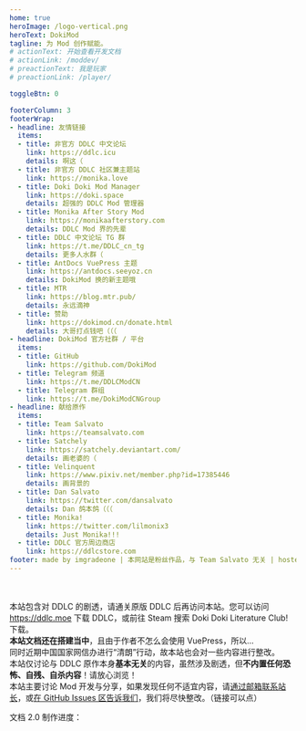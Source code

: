 ```yaml
---
home: true
heroImage: /logo-vertical.png
heroText: DokiMod
tagline: 为 Mod 创作赋能。
# actionText: 开始查看开发文档
# actionLink: /moddev/
# preactionText: 我是玩家
# preactionLink: /player/

toggleBtn: 0

footerColumn: 3
footerWrap: 
- headline: 友情链接
  items:
  - title: 非官方 DDLC 中文论坛
    link: https://ddlc.icu
    details: 啊这（
  - title: 非官方 DDLC 社区兼主题站
    link: https://monika.love
  - title: Doki Doki Mod Manager
    link: https://doki.space
    details: 超强的 DDLC Mod 管理器
  - title: Monika After Story Mod
    link: https://monikaafterstory.com
    details: DDLC Mod 界的先辈
  - title: DDLC 中文论坛 TG 群
    link: https://t.me/DDLC_cn_tg
    details: 更多人水群（
  - title: AntDocs VuePress 主题
    link: https://antdocs.seeyoz.cn
    details: DokiMod 换的新主题哦
  - title: MTR
    link: https://blog.mtr.pub/
    details: 永远滴神
  - title: 赞助
    link: https://dokimod.cn/donate.html
    details: 大哥打点钱吧（（（
- headline: DokiMod 官方社群 / 平台
  items:
  - title: GitHub
    link: https://github.com/DokiMod
  - title: Telegram 频道
    link: https://t.me/DDLCModCN
  - title: Telegram 群组
    link: https://t.me/DokiModCNGroup
- headline: 献给原作
  items:
  - title: Team Salvato
    link: https://teamsalvato.com
  - title: Satchely
    link: https://satchely.deviantart.com/
    details: 画老婆的（
  - title: Velinquent
    link: https://www.pixiv.net/member.php?id=17385446
    details: 画背景的
  - title: Dan Salvato
    link: https://twitter.com/dansalvato
    details: Dan 鸽本鸽（（（
  - title: Monika!
    link: https://twitter.com/lilmonix3
    details: Just Monika!!!
  - title: DDLC 官方周边商店
    link: https://ddlcstore.com
footer: made by imgradeone | 本网站是粉丝作品，与 Team Salvato 无关 | hosted by GitHub Pages | powered by VuePress
---
```


<br/>
<a-alert type="error" message="DokiMod 新版文档正在编写，目前全部内容仍需回炉重造，请稍安勿躁。（当然如果有有能 Man 帮忙写文档就好了（（（" ></a-alert>
<br/>
<a-alert type="warning">
  <span slot="message">
    本站包含对 DDLC 的剧透，请通关原版 DDLC 后再访问本站。您可以访问 <a href="https://ddlc.moe" target="_blank">https://ddlc.moe</a> 下载 DDLC，或前往 Steam 搜索 Doki Doki Literature Club! 下载。<br/>
    <b>本站文档还在搭建当中</b>，且由于作者不怎么会使用 VuePress，所以...<br/>
    同时近期中国国家网信办进行“清朗”行动，故本站也会对一些内容进行整改。
  </span>
</a-alert>
<br/>
<a-alert message="严正（？）声明！！！" type="error">
  <span slot="description">
    本站仅讨论与 DDLC 原作本身<b>基本无关</b>的内容，虽然涉及剧透，但<b>不内置任何恐怖、自残、自杀内容</b>！请放心浏览！<br/>
    本站主要讨论 Mod 开发与分享，如果发现任何不适宜内容，请<a href="mailto:imgradeone@outlook.com">通过邮箱联系站长</a>，或<a href="https://github.com/imgradeone/DDMTCN-docs/issues">在 GitHub Issues 区告诉我们</a>，我们将尽快整改。（链接可以点）
  </span>
</a-alert>

文档 2.0 制作进度：

<a-progress :percent="2.1" :stroke-color="{'0%': '#ff99be', '100%': '#fa4694',}" />
